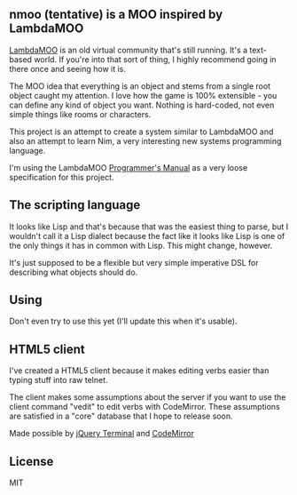 ## nmoo (tentative) is a MOO inspired by LambdaMOO

[LambdaMOO][1] is an old virtual community that's still running. It's a
text-based world. If you're into that sort of thing, I highly recommend going
in there once and seeing how it is.

The MOO idea that everything is an object and stems from a single root object
caught my attention. I love how the game is 100% extensible - you can define
any kind of object you want. Nothing is hard-coded, not even simple things
like rooms or characters.

This project is an attempt to create a system similar to LambdaMOO and also
an attempt to learn Nim, a very interesting new systems programming language.

I'm using the LambdaMOO [Programmer's Manual][2] as a very loose specification
for this project. 

  [1]: http://en.wikipedia.org/wiki/LambdaMOO
  [2]: http://www.hayseed.net/MOO/manuals/ProgrammersManual.html

## The scripting language

It looks like Lisp and that's because that was the easiest thing to parse, but
I wouldn't call it a Lisp dialect because the fact like it looks like Lisp is
one of the only things it has in common with Lisp. This might change, however.

It's just supposed to be a flexible but very simple imperative DSL for describing
what objects should do.

## Using

Don't even try to use this yet (I'll update this when it's usable).

## HTML5 client

I've created a HTML5 client because it makes editing verbs easier than typing
stuff into raw telnet.

The client makes some assumptions about the server if you want to use the
client command "vedit" to edit verbs with CodeMirror. These assumptions are
satisfied in a "core" database that I hope to release soon.

Made possible by [jQuery Terminal][3] and [CodeMirror][4]

  [3]: http://terminal.jcubic.pl/
  [4]: https://codemirror.net/

## License

MIT
